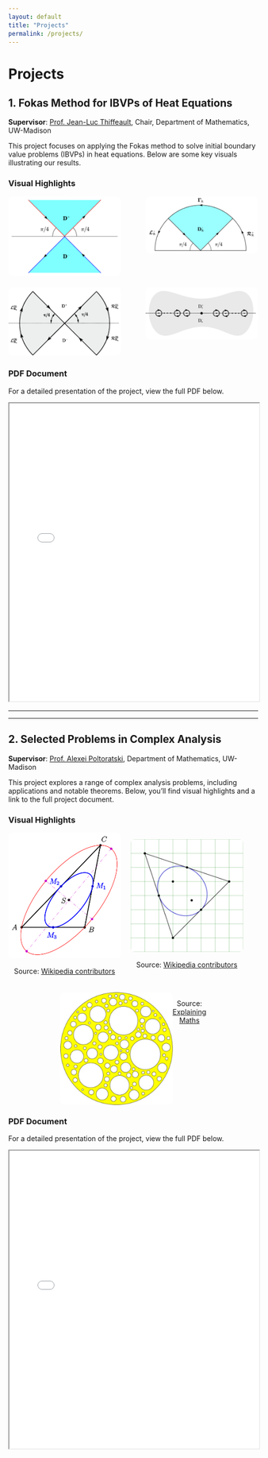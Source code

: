 ```yaml
---
layout: default
title: "Projects"
permalink: /projects/
---
```


# Projects

## 1. Fokas Method for IBVPs of Heat Equations

**Supervisor**: [Prof. Jean-Luc Thiffeault](https://people.math.wisc.edu/~thiffeault/), Chair, Department of Mathematics, UW-Madison

This project focuses on applying the Fokas method to solve initial boundary value problems (IBVPs) in heat equations. Below are some key visuals illustrating our results.

### Visual Highlights

<div style="display: flex; flex-wrap: wrap; gap: 20px; justify-content: space-between;">

   <div style="width: 45%; text-align: center;">
       <img src="/Fokas/figures/D%5E%2B.pic.jpg" alt="Figure 1" style="width: 100%; height: auto; border-radius: 8px;">
   </div>

   <div style="width: 45%; text-align: center;">
       <img src="/Fokas/figures/344821711499232_.pic_hd.jpg" alt="Figure 2" style="width: 100%; height: auto; border-radius: 8px;">
   </div>

   <div style="width: 45%; text-align: center;">
       <img src="/Fokas/figures/Fokas_2.5.1.png" alt="Figure 3" style="width: 100%; height: auto; border-radius: 8px;">
   </div>

   <div style="width: 45%; text-align: center;">
       <img src="/Fokas/figures/Fokas_2.5.png" alt="Figure 4" style="width: 100%; height: auto; border-radius: 8px;">
   </div>

</div>

### PDF Document
For a detailed presentation of the project, view the full PDF below.

<iframe src="/Fokas/Fokas_method_for_heat_equations.pdf" width="100%" height="600px">
    This browser does not support PDFs. Please download the PDF to view it: 
    <a href="/Fokas/Fokas_method_for_heat_equations.pdf">Download PDF</a>.
</iframe>

---
---

## 2. Selected Problems in Complex Analysis

**Supervisor**: [Prof. Alexei Poltoratski](https://people.math.wisc.edu/~poltoratski/), Department of Mathematics, UW-Madison

This project explores a range of complex analysis problems, including applications and notable theorems. Below, you’ll find visual highlights and a link to the full project document.

### Visual Highlights

<div style="display: flex; flex-wrap: wrap; gap: 20px; align-items: center;">
   <div style="width: 45%; text-align: center;">
       <img src="/Complex/figures/440px-Steiner-inellipse-1.svg.png" alt="Steiner Inellipse" style="width: 100%; height: auto; border-radius: 8px;">
       <p>Source: <a href="https://en.wikipedia.org/w/index.php?title=Steiner_inellipse&oldid=1126942784">Wikipedia contributors</a></p>
   </div>

   <div style="width: 45%; text-align: center;">
       <img src="/Complex/figures/Steiner_Inellipse.svg.png" alt="Another Steiner Inellipse" style="width: 100%; height: auto; border-radius: 8px;">
       <p>Source: <a href="https://en.wikipedia.org/w/index.php?title=Steiner_inellipse&oldid=1126942784">Wikipedia contributors</a></p>
   </div>

   <!-- Centered third image in the second row -->
   <div style="width: 45%; text-align: center; display: flex; justify-content: center; margin: 0 auto;">
       <img src="/Complex/figures/Swiss%20cheese.jpeg" alt="Swiss Cheese" style="width: 100%; height: auto; border-radius: 8px;">
       <p>Source: <a href="https://explainingmaths.wordpress.com/2022/03/08/alice-roth-and-swiss-cheeses/">Explaining Maths</a></p>
   </div>
</div>

### PDF Document
For a detailed presentation of the project, view the full PDF below.

<iframe src="/Complex/Selected_problems_in_Complex_Analysis.pdf" width="100%" height="600px">
    This browser does not support PDFs. Please download the PDF to view it: 
    <a href="/Complex/Selected_problems_in_Complex_Analysis.pdf">Download PDF</a>.
</iframe>

<script type="text/javascript" async
  src="https://cdn.jsdelivr.net/npm/mathjax@3/es5/tex-mml-chtml.js">
</script>
